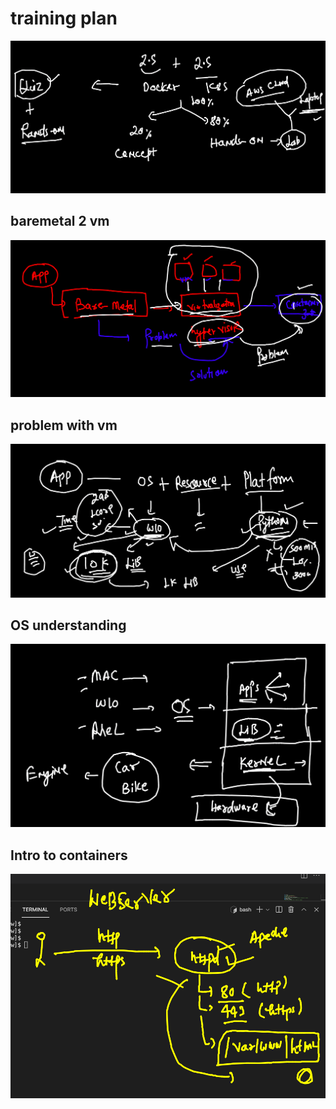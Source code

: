 # training plan 

<img src="plan.png">

## baremetal 2 vm 

<img src="bare2vm.png">

## problem with vm 

<img src="vmprob.png">

## OS understanding 

<img src="os.png">


## Intro to containers 

<img src="cont.png">



